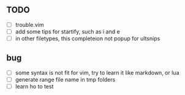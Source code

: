 ## TODO

- [ ] trouble.vim
- [ ] add some tips for startify, such as i and e
- [ ] in other filetypes, this completeion not popup for ultsnips

## bug
- [ ] some syntax is not fit for vim, try to learn it like markdown, or lua
- [ ] generate range file name in tmp folders
- [ ] learn ho to test
